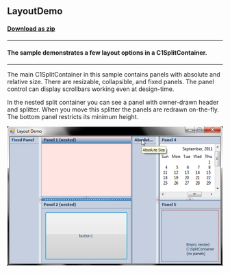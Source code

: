 ## LayoutDemo
#### [Download as zip](https://grapecity.github.io/DownGit/#/home?url=https://github.com/GrapeCity/ComponentOne-WinForms-Samples/tree/master/NetFramework\WinForms\CS\DotNetCore3\LayoutDemo)
____
#### The sample demonstrates a few layout options in a C1SplitContainer.
____
The main C1SplitContainer in this sample contains panels with absolute and relative size.
There are resizable, collapsible, and fixed panels.
The panel control can display scrollbars working even at design-time.

In the nested split container you can see a panel with owner-drawn header and splitter.
When you move this splitter the panels are redrawn on-the-fly.
The bottom panel restricts its minimum height.

![screenshot](screenshot.PNG)
